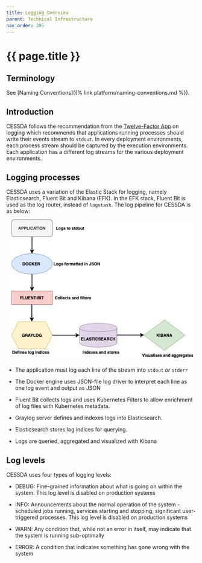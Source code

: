```yaml
---
title: Logging Overview
parent: Technical Infrastructure
nav_order: 395
---
```


# {{ page.title }}

## Terminology

See [Naming Conventions]({% link platform/naming-conventions.md %}).

## Introduction

CESSDA follows the recommendation from the [Twelve-Factor App](https://12factor.net/)
on logging which recommends that applications running processes should write their events stream to `stdout`.
In every deployment environments, each process stream should be captured by the execution environments.
Each application has a different log streams for the various deployment environments.

## Logging processes

CESSDA uses a variation of the Elastic Stack for logging, namely Elasticsearch, Fluent Bit and Kibana (EFK).
In the EFK stack, Fluent Bit is used as the log router, instead of `logstash`.
The log pipeline for CESSDA is as below:

![Logging_pipeline.jpg](../images/Logging_pipeline.jpg)

- The application must log each line of the stream into `stdout` *or* `stderr`

- The Docker engine uses JSON-file log driver to interpret each line as one log event and output as JSON

- Fluent Bit collects logs and uses Kubernetes Filters to allow enrichment of log files with Kubernetes metadata.

- Graylog server defines and indexes logs into Elasticsearch.

- Elasticsearch stores log indices for querying.

- Logs are queried, aggregated and visualized with Kibana

## Log levels

CESSDA uses four types of logging levels:

- DEBUG: Fine-grained information about what is going on within the system.
  This log level is disabled on production systems

- INFO: Announcements about the normal operation of the system - scheduled jobs running,
  services starting and stopping, significant user-triggered processes.
  This log level is disabled on production systems

- WARN: Any condition that, while not an error in itself, may indicate that the system is running sub-optimally

- ERROR: A condition that indicates something has gone wrong with the system

